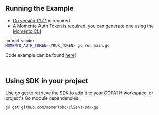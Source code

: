 ## Running the Example

- [Go version 1.17.\*](https://go.dev/dl/) is required
- A Momento Auth Token is required, you can generate one using the [Momento CLI](https://github.com/momentohq/momento-cli)

```bash
go mod vendor
MOMENTO_AUTH_TOKEN=<YOUR_TOKEN> go run main.go
```

Code example can be found [here](main.go)!

<br />

## Using SDK in your project

Use go get to retrieve the SDK to add it to your GOPATH workspace, or project's Go module dependencies.

```bash
go get github.com/momentohq/client-sdk-go
```
